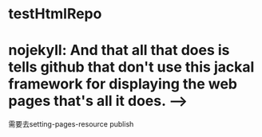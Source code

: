 # testHtmlRepo

# nojekyll: And that all that does is tells github that don't use this jackal framework for displaying the web pages that's all it does. -->
需要去setting-pages-resource publish

